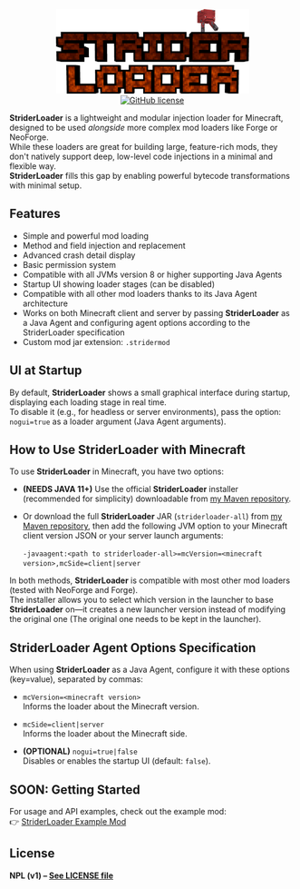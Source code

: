 <p align="center">
  <img src="./logo.png" width="341" height="149" alt="StriderLoader Logo">
  <br>
  <a href="./LICENSE">
    <img src="https://img.shields.io/badge/license-NPL-red.svg" alt="GitHub license">
  </a>
</p>

**StriderLoader** is a lightweight and modular injection loader for Minecraft, designed to be used *alongside* more complex mod loaders like Forge or NeoForge.  
While these loaders are great for building large, feature-rich mods, they don't natively support deep, low-level code injections in a minimal and flexible way.  
**StriderLoader** fills this gap by enabling powerful bytecode transformations with minimal setup.

## Features

- Simple and powerful mod loading
- Method and field injection and replacement
- Advanced crash detail display
- Basic permission system
- Compatible with all JVMs version 8 or higher supporting Java Agents
- Startup UI showing loader stages (can be disabled)
- Compatible with all other mod loaders thanks to its Java Agent architecture
- Works on both Minecraft client and server by passing **StriderLoader** as a Java Agent and configuring agent options according to the StriderLoader specification
- Custom mod jar extension: `.stridermod`

## UI at Startup

By default, **StriderLoader** shows a small graphical interface during startup, displaying each loading stage in real time.  
To disable it (e.g., for headless or server environments), pass the option: `nogui=true` as a loader argument (Java Agent arguments).

## How to Use StriderLoader with Minecraft

To use **StriderLoader** in Minecraft, you have two options:

- **(NEEDS JAVA 11+)** Use the official **StriderLoader** installer (recommended for simplicity) downloadable from [my Maven repository](https://maven.nozyx.dev/dev/nozyx/strider/striderinstaller/).
- Or download the full **StriderLoader** JAR (`striderloader-all`) from [my Maven repository](https://maven.nozyx.dev/dev/nozyx/strider/striderloader/), then add the following JVM option to your Minecraft client version JSON or your server launch arguments:

  `-javaagent:<path to striderloader-all>=mcVersion=<minecraft version>,mcSide=client|server`

In both methods, **StriderLoader** is compatible with most other mod loaders (tested with NeoForge and Forge).  
The installer allows you to select which version in the launcher to base **StriderLoader** on—it creates a new launcher version instead of modifying the original one (The original one needs to be kept in the launcher).

## StriderLoader Agent Options Specification

When using **StriderLoader** as a Java Agent, configure it with these options (key=value), separated by commas:

- `mcVersion=<minecraft version>`  
  Informs the loader about the Minecraft version.

- `mcSide=client|server`  
  Informs the loader about the Minecraft side.

- **(OPTIONAL)** `nogui=true|false`  
  Disables or enables the startup UI (default: `false`).

## SOON: Getting Started

For usage and API examples, check out the example mod:  
👉 [StriderLoader Example Mod](https://github.com/nozyx12/striderloader-examplemod)

## License

**NPL (v1) – [See LICENSE file](./LICENSE)**

